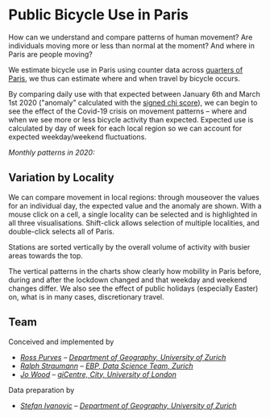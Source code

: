 <!-- Scripts to link to the Vega/Vega-Lite runtime -->
<script src="https://cdn.jsdelivr.net/npm/vega@5"></script>
<script src="https://cdn.jsdelivr.net/npm/vega-lite@4"></script>
<script src="https://cdn.jsdelivr.net/npm/vega-embed@6"></script>

<style>
input[type="range"],
  .vega-bind {
    font-size:0px;
}
</style>

# Public Bicycle Use in Paris

How can we understand and compare patterns of human movement? Are individuals moving more or less than normal at the moment? And where in Paris are people moving?

We estimate bicycle use in Paris using counter data across [quarters of Paris](https://en.wikipedia.org/wiki/Quarters_of_Paris), we thus can estimate where and when travel by bicycle occurs.

By comparing daily use with that expected between January 6th and March 1st 2020 ("anomaly" calculated with the [signed chi score](https://openaccess.city.ac.uk/id/eprint/537/1/wood_visualization_2010.pdf)), we can begin to see the effect of the Covid-19 crisis on movement patterns – where and when we see more or less bicycle activity than expected. Expected use is calculated by day of week for each local region so we can account for expected weekday/weekend fluctuations.


_Monthly patterns in 2020:_

<div class="wide" id="visHourly2020"></div>

## Variation by Locality

We can compare movement in local regions: through mouseover the values for an individual day, the expected value and the anomaly are shown. With a mouse click on a cell, a single locality can be selected and is highlighted in all three visualisations. Shift-click allows selection of multiple localities, and double-click selects all of Paris.

Stations are sorted vertically by the overall volume of activity with busier areas towards the top.

<div class="wide" id="visLinkedBicycle"></div>

The vertical patterns in the charts show clearly how mobility in Paris before, during and after the lockdown changed and that weekday and weekend changes differ. We also see the effect of public holidays (especially Easter) on, what is in many cases, discretionary travel. 

<!--### Geographic patterns

_Drag slider to see change over time._

<div class="wide" id="visMap"></div>-->

## Team

Conceived and implemented by

- _[Ross Purves](https://twitter.com/GCUZH) – [Department of Geography, University of Zurich](https://www.geo.uzh.ch/~rsp/)_
- _[Ralph Straumann](https://twitter.com/rastrau) – [EBP, Data Science Team, Zurich](https://www.ebp.ch)_
- _[Jo Wood](https://twitter.com/jwolondon) – [giCentre, City, University of London](https://www.gicentre.net/jwo)_

Data preparation by
- _[Stefan Ivanovic](https://twitter.com/jwolondon) – [Department of Geography, University of Zurich](https://www.geo.uzh.ch/)_

<!-- Script containing the vis specs used above. Must be at end of document. -->
<script src="js/parisVisCounterSpecs.js"></script>
